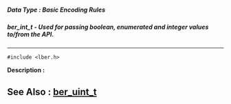 ##### Data Type : Basic Encoding Rules
##### ber_int_t - Used for passing boolean, enumerated and integer values to/from the API.
---
```
#include <lber.h>
```
**Description :**



**See Also :**
[ber_uint_t](/reference/Data/ber_uint_t)
---
